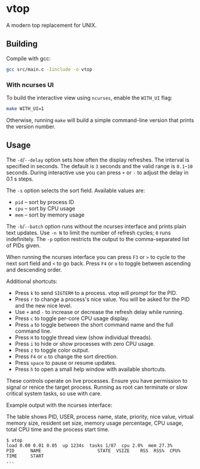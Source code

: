 # vtop
A modern top replacement for UNIX.

## Building
Compile with gcc:
```sh
gcc src/main.c -Iinclude -o vtop
```

### With ncurses UI
To build the interactive view using `ncurses`, enable the `WITH_UI` flag:
```sh
make WITH_UI=1
```
Otherwise, running `make` will build a simple command-line version
that prints the version number.

## Usage

The `-d`/`--delay` option sets how often the display refreshes. The
interval is specified in seconds. The default is `3` seconds and the
valid range is `0.1`&ndash;`10` seconds. During interactive use you can
press `+` or `-` to adjust the delay in 0.1&nbsp;s steps.

The `-s` option selects the sort field. Available values are:

- `pid` &ndash; sort by process ID
- `cpu` &ndash; sort by CPU usage
- `mem` &ndash; sort by memory usage

The `-b`/`--batch` option runs without the ncurses interface and prints
plain text updates. Use `-n N` to limit the number of refresh cycles;
`0` runs indefinitely. The `-p` option restricts the output to the
comma-separated list of PIDs given.

When running the ncurses interface you can press `F3` or `>` to cycle to
the next sort field and `<` to go back.
Press `F4` or `o` to toggle between ascending and descending order.

Additional shortcuts:

- Press `k` to send `SIGTERM` to a process. vtop will prompt for the PID.
- Press `r` to change a process's nice value. You will be asked for the
  PID and the new nice level.
- Use `+` and `-` to increase or decrease the refresh delay while running.
- Press `c` to toggle per-core CPU usage display.
- Press `a` to toggle between the short command name and the full command line.
- Press `H` to toggle thread view (show individual threads).
- Press `i` to hide or show processes with zero CPU usage.
- Press `z` to toggle color output.
- Press `F4` or `o` to change the sort direction.
- Press `space` to pause or resume updates.
- Press `h` to open a small help window with available shortcuts.

These controls operate on live processes. Ensure you have permission to
signal or renice the target process. Running as root can terminate or slow
critical system tasks, so use with care.

Example output with the ncurses interface:

The table shows PID, USER, process name, state, priority,
nice value, virtual memory size, resident set size, memory
usage percentage, CPU usage, total CPU time and the process
start time.

```text
$ vtop
load 0.00 0.01 0.05  up 1234s  tasks 1/87  cpu 2.0%  mem 27.3%
PID      NAME                     STATE  VSIZE    RSS  RSS%  CPU%   TIME     START
...
```

